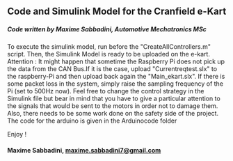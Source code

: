 ## Code and Simulink Model for the Cranfield e-Kart ##
##### Code written by Maxime Sabbadini, Automotive Mechatronics MSc #####

To execute the simulink model, run before the "CreateAllControllers.m" script.
Then, the Simulink Model is ready to be uploaded on the e-kart. 
Attention : It might happen that sometime the Raspberry Pi does not pick up the data from the CAN Bus.If it is the case, upload "Currentreqtest.slx" to the raspberry-Pi and then upload back again the "Main_ekart.slx". If there is some packet loss in the system, simply raise the sampling frequency of the Pi (set to 500Hz now). Feel free to change the control strategy in the Simulink file but bear in mind that you have to give a particular attention to the signals that would be sent to the motors in order not to damage them. Also, there needs to be some work done on the safety side of the project. The code for the arduino is given in the Arduinocode folder


Enjoy !


#### Maxime Sabbadini, maxime.sabbadini7@gmail.com 
